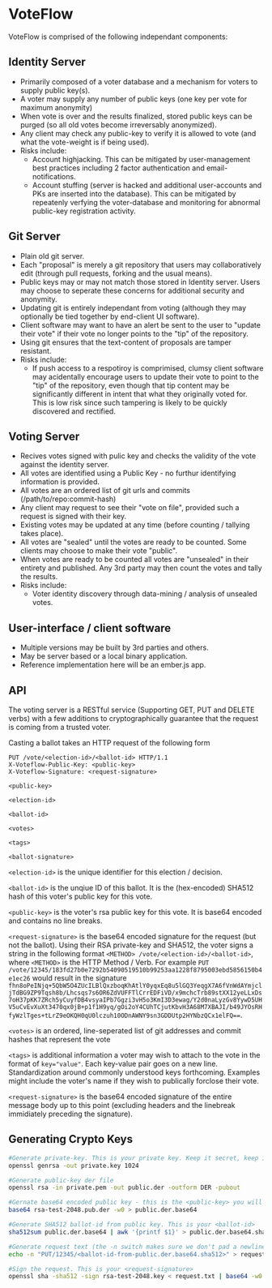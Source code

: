 VoteFlow
========

VoteFlow is comprised of the following independant components: 

Identity Server
---------------
  - Primarily composed of a voter database and a mechanism for voters to supply public key(s).
  - A voter may supply any number of public keys (one key per vote for maximum anonymity)
  - When vote is over and the results finalized, stored public keys can be purged (so all old votes become irreversably anonymized).
  - Any client may check any public-key to verify it is allowed to vote (and what the vote-weight is if being used).
  - Risks include:
     - Account highjacking. This can be mitigated by user-management best practices including 2 factor authentication and email-notifications.
     - Account stuffing (server is hacked and additional user-accounts and PKs are inserted into the database). This can be mitigated by repeatenly verfying the voter-database and monitoring for abnormal public-key registration activity.

Git Server
----------
  - Plain old git server.
  - Each "proposal" is merely a git repository that users may collaboratively edit (through pull requests, forking and the usual means).
  - Public keys may or may not match those stored in Identity server. Users may choose to seperate these concerns for additional security and anonymity.
  - Updating git is entirely independant from voting (although they may optionally be tied together by end-client UI software).
  - Client software may want to have an alert be sent to the user to "update their vote" if their vote no longer points to the "tip" of the repository.
  - Using git ensures that the text-content of proposals are tamper resistant.
  - Risks include:
     - If push access to a respotiroy is comprimised, clumsy client software may acidentally encourage users to update their vote to point to the "tip" of the repository, even though that tip content may be significantly different in intent that what they originally voted for. This is low risk since such tampering is likely to be quickly discovered and rectified.

Voting Server
-------------
 - Recives votes signed with pulic key and checks the validity of the vote against the identity server.
 - All votes are identified using a Public Key - no furthur identifying information is provided. 
 - All votes are an ordered list of git urls and commits (/path/to/repo:commit-hash)
 - Any client may request to see their "vote on file", provided such a request is signed with their key.
 - Existing votes may be updated at any time (before counting / tallying takes place).
 - All votes are "sealed" until the votes are ready to be counted. Some clients may choose to make their vote "public".
 - When votes are ready to be counted all votes are "unsealed" in their entirety and published. Any 3rd party may then count the votes and tally the results.
 - Risks include:
    - Voter identity discovery through data-mining / analysis of unsealed votes.

User-interface / client software
--------------------------------
 - Multiple versions may be built by 3rd parties and others.
 - May be server based or a local binary application.
 - Reference implementation here will be an ember.js app.

API
---

The voting server is a RESTful service (Supporting GET, PUT and DELETE verbs) with a few additions to cryptographically guarantee that the request is coming from a trusted voter.

Casting a ballot takes an HTTP request of the following form
```http
PUT /vote/<election-id>/<ballot-id> HTTP/1.1
X-Voteflow-Public-Key: <public-key>
X-Voteflow-Signature: <request-signature>

<public-key>

<election-id>

<ballot-id>

<votes>

<tags>

<ballot-signature>
```

`<election-id>` is the unique identifier for this election / decision.

`<ballot-id>` is the unqiue ID of this ballot. It is the (hex-encoded) SHA512 hash of this voter's public key for this vote.

`<public-key>` is the voter's rsa public key for this vote. It is base64 encoded and contains no line breaks.

`<request-signature>` is the base64 encoded signature for the request (but not the ballot). Using their RSA private-key and SHA512, the voter signs a string in the following format `<METHOD> /vote/<election-id>/<ballot-id>`, where `<METHOD>` is the HTTP Method / Verb. For example `PUT /vote/12345/183fd27b0e7292b54090519510b99253aa1228f8795003ebd5856150b4e1ec26` would result in the signature `fhn8oPeINjq+5QbW5O4ZUcILBlQxzboqKhAtlY0yqxEq8u5lGQ3YeqgX7A6fVnWdAYmjcljTdBG9ZP9Tqsh8b/Lhcsqs7s6OR6ZdVUFFTlCrrEDFiVD/x9mchcTrb89stXX12yeLLxDs7oH37pKK7ZRch5yCuyfDB4vsyaIPb7Ggzi3vH5o3KmI3D3ewag/Y2d0naLyzGv8YywD5UHV5uCvEvXuXt3470qx0jB+p1f1H9yq/gOi2oY4CUhTCjutKbvH3A68M7XBAJI/b49JYOsRHfyWzlTges+tLrZ9eOKQH0qU0lczuh10ODnAWNY9sn3GDDUtp2HYNbzQCx1elFQ==`.

`<votes>` is an ordered, line-seperated list of git addresses and commit hashes that represent the vote

`<tags>` is additional information a voter may wish to attach to the vote in the format of `key="value"`. Each key-value pair goes on a new line. Standardization around commonly understood keys forthcoming. Examples might include the voter's name if they wish to publically forclose their vote.

`<request-signature>` is the base64 encoded signature of the entire message body up to this point (excluding headers and the linebreak immidiately preceding the signature). 

Generating Crypto Keys
----------------------
```bash
#Generate private-key. This is your private key. Keep it secret, keep it safe.
openssl genrsa -out private.key 1024

#Generate public-key der file
openssl rsa -in private.pem -out public.der -outform DER -pubout

#Gernate base64 encoded public key - this is the <public-key> you will pass to the server
base64 rsa-test-2048.pub.der -w0 > public.der.base64

#Generate SHA512 ballot-id from public key. This is your <ballot-id>
sha512sum public.der.base64 | awk '{printf $1}' > public.der.base64.sha512

#Generate request text (the -n switch makes sure we don't pad a newline character, which is echo's default behavior)
echo -n "PUT/12345/<ballot-id-from-public.der.base64.sha512>" > request.txt

#Sign the request. This is your <request-signature>
openssl sha -sha512 -sign rsa-test-2048.key < request.txt | base64 -w0 > request.txt.signed
```
